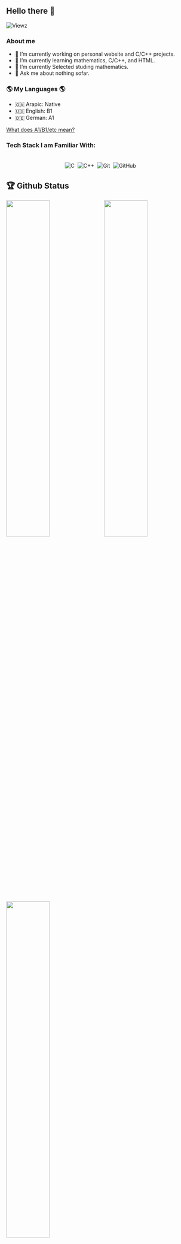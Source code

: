 ## Hello there 👋
![Viewz](https://komarev.com/ghpvc/?username=Hilal-Almoqbali&style=flat-square&color=ff69b4) <br>
### About me

- 🔭 I’m currently working on personal website and C/C++ projects.
- 🌱 I’m currently learning mathematics, C/C++, and HTML.
- 🔭 I’m currently Selected studing mathematics.
- 💬 Ask me about nothing sofar.
### 🌎 My Languages 🌎

- 🇴🇲 Arapic: Native
- 🇺🇸 English: B1
- 🇩🇪 German: A1

[What does A1/B1/etc mean?](http://blog.chatterbug.com/en/how-to-talk-about-language-learning/)

### Tech Stack I am Familiar With:

<p align="center">
<br/>
  <!--
<img alt="CSS3" src="https://img.shields.io/badge/css3%20-%231572B6.svg?&style=for-the-badge&logo=css3&logoColor=white" style="margin:2px;"/>
<img alt="Bootstrap" src="https://img.shields.io/badge/bootstrap%20-%23563D7C.svg?&style=for-the-badge&logo=bootstrap&logoColor=white" style="margin:2px;"/>
-->
<img alt="C" src="https://img.shields.io/badge/c%20-%2300599C.svg?&style=for-the-badge&logo=c&logoColor=white" style="margin:2px;"/>
  <!--
<img alt="Python" src="https://img.shields.io/badge/python%20-%2314354C.svg?&style=for-the-badge&logo=python&logoColor=white" style="margin:2px;"/>
<img alt="JavaScript" src="https://img.shields.io/badge/javascript%20-%23323330.svg?&style=for-the-badge&logo=javascript&logoColor=%23F7DF1E" style="margin:2px;"/>
-->
<img alt="C++" src="https://img.shields.io/badge/c++%20-%2300599C.svg?&style=for-the-badge&logo=c%2B%2B&ogoColor=white" style="margin:2px;"/>
  <!--
<img alt="React" src="https://img.shields.io/badge/react%20-%2320232a.svg?&style=for-the-badge&logo=react&logoColor=%2361DAFB" style="margin:2px;"/>
<img alt="NodeJS" src="https://img.shields.io/badge/node.js%20-%2343853D.svg?&style=for-the-badge&logo=node.js&logoColor=white" style="margin:2px;"/>
-->
<img alt="Git" src="https://img.shields.io/badge/git%20-%23F05033.svg?&style=for-the-badge&logo=git&logoColor=white" style="margin:2px;"/>
  <!--
<img alt="GitLab" src="https://img.shields.io/badge/gitlab%20-%23181717.svg?&style=for-the-badge&logo=gitlab&logoColor=white"/>
-->
<img alt="GitHub" src="https://img.shields.io/badge/github%20-%23121011.svg?&style=for-the-badge&logo=github&logoColor=white" style="margin:2px;"/>
  <!--
<img alt="WordPress" src="https://img.shields.io/badge/WordPress%20-%23117AC9.svg?&style=for-the-badge&logo=WordPress&logoColor=white" style="margin:2px;"/>
<img alt="MySQL" src ="https://img.shields.io/badge/MySQL-%23181717.svg?&style=for-the-badge&logo=mysql&logoColor=white" style="margin:2px;"/>
<img alt="MongoDB" src ="https://img.shields.io/badge/MongoDB-%234ea94b.svg?&style=for-the-badge&logo=mongodb&logoColor=white" style="margin:2px;"/>
-->
<br/>
</p>

## 🏆 Github Status

<img  src="https://github-readme-stats.vercel.app/api?username=Hilal-Almoqbali&show_icons=true&hide_border=true&theme=dark" width="48%" align="right" >
<img  src="https://github-readme-streak-stats.herokuapp.com/?user=Hilal-Almoqbali&theme=dark" width="48%" >

<img  src="https://github-readme-stats.vercel.app/api/top-langs/?username=Hilal-Almoqbali&theme=dracula&show_icons=true" width="48%" >
<br>

<div align="center">
 

[![trophy](https://github-profile-trophy.vercel.app/?username=Hilal-Almoqbali&theme=juicyfresh&margin-w=15)](https://github.com/ryo-ma/github-profile-trophy)
![](https://activity-graph.herokuapp.com/graph?username=Hilal-Almoqbali&theme=github)
</div>


<!-- ## Let's get connected -->
<!--
<div align="center">
  --><!--
[<img alt="Instagram" src="https://img.shields.io/badge/Instagram%20-%23E4405F.svg?&style=for-the-badge&logo=Instagram&logoColor=white"/>](https://instagram.com/chaitanyashimpi)
[<img src="https://img.shields.io/badge/Github-%23000000.svg?&style=for-the-badge&logo=github&logoColor=white">](https://github.com/chaitanyashimpi)
[<img src="https://img.shields.io/badge/linkedin-%230077B5.svg?&style=for-the-badge&logo=linkedin&logoColor=white">](http://www.linkedin.com/in/chaitanyashimpi/)
[<img alt="Discord" src="https://img.shields.io/badge/Discord%20-%237289DA.svg?&style=for-the-badge&logo=discord&logoColor=white"/>](https://discord.gg/V3FmgSRDcY)
[<img alt="Medium" src="https://img.shields.io/badge/Medium%20-%23000000.svg?&style=for-the-badge&logo=Medium&logoColor=white"/>](https://chaitanyashimpi.medium.com/)
<br />
</div> -->
